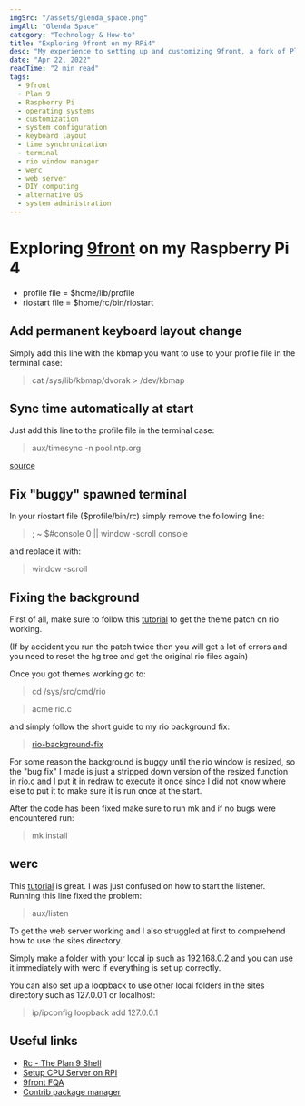 ```yaml
---
imgSrc: "/assets/glenda_space.png"
imgAlt: "Glenda Space"
category: "Technology & How-to"
title: "Exploring 9front on my RPi4"
desc: "My experience to setting up and customizing 9front, a fork of Plan 9, on a Raspberry Pi 4."
date: "Apr 22, 2022"
readTime: "2 min read"
tags:
  - 9front
  - Plan 9
  - Raspberry Pi
  - operating systems
  - customization
  - system configuration
  - keyboard layout
  - time synchronization
  - terminal
  - rio window manager
  - werc
  - web server
  - DIY computing
  - alternative OS
  - system administration
---
```


# Exploring [9front](http://9fs.net/) on my Raspberry Pi 4

- profile file = $home/lib/profile
- riostart file = $home/rc/bin/riostart

## Add permanent keyboard layout change

Simply add this line with the kbmap you want to use to your profile file in the terminal case:

> cat /sys/lib/kbmap/dvorak > /dev/kbmap

## Sync time automatically at start

Just add this line to the profile file in the terminal case:

> aux/timesync -n pool.ntp.org

[source](https://web.archive.org/web/20230321233918/https://clueelf.wordpress.com/2018/06/29/clocks-time-ntp-plan9-9front/)

## Fix "buggy" spawned terminal

In your riostart file ($profile/bin/rc) simply remove the following line:

> ; ~ $#console 0 || window -scroll console

and replace it with:

> window -scroll

## Fixing the background

First of all, make sure to follow this [tutorial](http://www.ftrv.se/14) to get the theme patch on rio working.

(If by accident you run the patch twice then you will get a lot of errors and you need to reset the hg tree and get the original rio files again)

Once you got themes working go to:

> cd /sys/src/cmd/rio

> acme rio.c

and simply follow the short guide to my rio background fix:

> [rio-background-fix](/assets/rio-background-fix.txt)

For some reason the background is buggy until the rio window is resized, so the "bug fix" I made is just a stripped down version of the resized function in rio.c and I put it in redraw to execute it once since I did not know where else to put it to make sure it is run once at the start.

After the code has been fixed make sure to run mk and if no bugs were encountered run:

> mk install

## werc

This [tutorial](http://docs.a-b.xyz/rc-httpd-werc.html) is great. I was just confused on how to start the listener. Running this line fixed the problem:

> aux/listen

To get the web server working and I also struggled at first to comprehend how to use the sites directory.

Simply make a folder with your local ip such as 192.168.0.2 and you can use it immediately with werc if everything is set up correctly.

You can also set up a loopback to use other local folders in the sites directory such as 127.0.0.1 or localhost:

> ip/ipconfig loopback add 127.0.0.1

## Useful links

- [Rc - The Plan 9 Shell](http://doc.cat-v.org/plan_9/4th_edition/papers/rc)
- [Setup CPU Server on RPI](https://luksamuk.codes/posts/plan9-setup-rpi.html#org495babf)
- [9front FQA](http://fqa.9front.org/fqa8.html#8.6.1)
- [Contrib package manager](https://plan9docs.wordpress.com/2012/05/08/getting-getting-contributed-packages-installed-on-plan9)